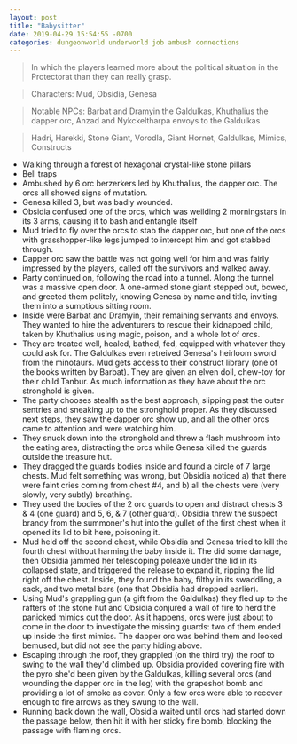 ```yaml
---
layout: post
title: "Babysitter"
date: 2019-04-29 15:54:55 -0700
categories: dungeonworld underworld job ambush connections
---
```


> In which the players learned more about the political situation in the Protectorat than they can really grasp.

> Characters: Mud, Obsidia, Genesa

> Notable NPCs: Barbat and Dramyin the Galdulkas, Khuthalius the dapper orc, Anzad and Nykckeltharpa envoys to the Galdulkas

> Hadri, Harekki, Stone Giant, Vorodla, Giant Hornet, Galdulkas, Mimics, Constructs

-   Walking through a forest of hexagonal crystal-like stone pillars
-   Bell traps
-   Ambushed by 6 orc berzerkers led by Khuthalius, the dapper orc. The orcs all showed signs of mutation.
-   Genesa killed 3, but was badly wounded.
-   Obsidia confused one of the orcs, which was weilding 2 morningstars in its 3 arms, causing it to bash and entangle itself
-   Mud tried to fly over the orcs to stab the dapper orc, but one of the orcs with grasshopper-like legs jumped to intercept him and got stabbed through.
-   Dapper orc saw the battle was not going well for him and was fairly impressed by the players, called off the survivors and walked away.
-   Party continued on, following the road into a tunnel. Along the tunnel was a massive open door. A one-armed stone giant stepped out, bowed, and greeted them politely, knowing Genesa by name and title, inviting them into a sumptious sitting room.
-   Inside were Barbat and Dramyin, their remaining servants and envoys. They wanted to hire the adventurers to rescue their kidnapped child, taken by Khuthalius using magic, poison, and a whole lot of orcs.
-   They are treated well, healed, bathed, fed, equipped with whatever they could ask for. The Galdulkas even retreived Genesa's heirloom sword from the minotaurs. Mud gets access to their construct library (one of the books written by Barbat). They are given an elven doll, chew-toy for their child Tanbur. As much information as they have about the orc stronghold is given.
-   The party chooses stealth as the best approach, slipping past the outer sentries and sneaking up to the stronghold proper. As they discussed next steps, they saw the dapper orc show up, and all the other orcs came to attention and were watching him.
-   They snuck down into the stronghold and threw a flash mushroom into the eating area, distracting the orcs while Genesa killed the guards outside the treasure hut.
-   They dragged the guards bodies inside and found a circle of 7 large chests. Mud felt something was wrong, but Obsidia noticed a) that there were faint cries coming from chest #4, and b) all the chests vere (very slowly, very subtly) breathing.
-   They used the bodies of the 2 orc guards to open and distract chests 3 & 4 (one guard) and 5, 6, & 7 (other guard). Obsidia threw the suspect brandy from the summoner's hut into the gullet of the first chest when it opened its lid to bit here, poisoning it.
-   Mud held off the second chest, while Obsidia and Genesa tried to kill the fourth chest without harming the baby inside it. The did some damage, then Obsidia jammed her telescoping poleaxe under the lid in its collapsed state, and triggered the release to expand it, ripping the lid right off the chest. Inside, they found the baby, filthy in its swaddling, a sack, and two metal bars (one that Obsidia had dropped earlier).
-   Using Mud's grappling gun (a gift from the Galdulkas) they fled up to the rafters of the stone hut and Obsidia conjured a wall of fire to herd the panicked mimics out the door. As it happens, orcs were just about to come in the door to investigate the missing guards: two of them ended up inside the first mimics. The dapper orc was behind them and looked bemused, but did not see the party hiding above.
-   Escaping through the roof, they grappled (on the third try) the roof to swing to the wall they'd climbed up. Obsidia provided covering fire with the pyro she'd been given by the Galdulkas, killing several orcs (and wounding the dapper orc in the leg) with the grapeshot bomb and providing a lot of smoke as cover. Only a few orcs were able to recover enough to fire arrows as they swung to the wall.
-   Running back down the wall, Obsidia waited until orcs had started down the passage below, then hit it with her sticky fire bomb, blocking the passage with flaming orcs.
